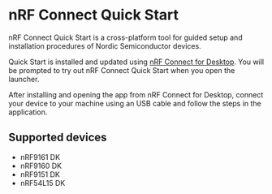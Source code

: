 # nRF Connect Quick Start

nRF Connect Quick Start is a cross-platform tool for guided setup and installation procedures of Nordic Semiconductor devices.

Quick Start is installed and updated using [nRF Connect for Desktop](https://docs.nordicsemi.com/bundle/nrf-connect-desktop/page/index.html).
You will be prompted to try out nRF Connect Quick Start when you open the launcher.

After installing and opening the app from nRF Connect for Desktop, connect your device to your machine using an USB cable and follow the steps in the application.

## Supported devices

- nRF9161 DK
- nRF9160 DK
- nRF9151 DK
- nRF54L15 DK
